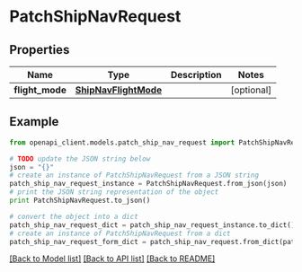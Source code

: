 # PatchShipNavRequest


## Properties

Name | Type | Description | Notes
------------ | ------------- | ------------- | -------------
**flight_mode** | [**ShipNavFlightMode**](ShipNavFlightMode.md) |  | [optional] 

## Example

```python
from openapi_client.models.patch_ship_nav_request import PatchShipNavRequest

# TODO update the JSON string below
json = "{}"
# create an instance of PatchShipNavRequest from a JSON string
patch_ship_nav_request_instance = PatchShipNavRequest.from_json(json)
# print the JSON string representation of the object
print PatchShipNavRequest.to_json()

# convert the object into a dict
patch_ship_nav_request_dict = patch_ship_nav_request_instance.to_dict()
# create an instance of PatchShipNavRequest from a dict
patch_ship_nav_request_form_dict = patch_ship_nav_request.from_dict(patch_ship_nav_request_dict)
```
[[Back to Model list]](../README.md#documentation-for-models) [[Back to API list]](../README.md#documentation-for-api-endpoints) [[Back to README]](../README.md)


